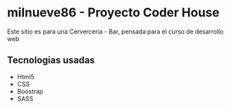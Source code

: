 <h1>milnueve86 - Proyecto Coder House </h1>
<p>Este sitio es para una Cerverceria - Bar, pensada para el curso de desarrollo web </p>

<h2>Tecnologias usadas </h2>
<ul>
<li>Html5</li>
<li>CSS</li>
<li>Boostrap</li>
<li>SASS</li>
</ul>